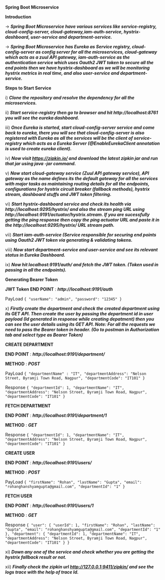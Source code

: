 **Spring Boot Microservice**

**Introduction**

-> **_Spring Boot Microservice have various services like service-registry, cloud-config-server, cloud-gateway,iam-auth-service, hystrix-dashboard, user-service and department-service._**

-> **_Spring Boot Microservice has Eureka as Service registry, cloud-config-server as config server for all the microservices, cloud-gateway which acts as a zuul API gateway, iam-auth-service as the authentication service which uses Oauth2 JWT token to secure all the end points then we have hystrix-dashboard as we will be monitoring hystrix metrics in real time, and also user-service and department-service._**

**Steps to Start Service**

i) **_Clone the repository and resolve the dependency for all the microservices._**

ii) **_Start service-registry then go to browser and hit http://localhost:8761 you will see the eureka dashboard._**

iii) **_Once Eureka is started, start cloud-config-server service and come back to eureka, there you will see that cloud-config-server is also registered with Eureka as all the services will be the client of service-registry which acts as a Eureka Server (@EnableEurekaClient annotation is used to create eureka client)._**

iv) **_Now visit https://zipkin.io/ and download the latest zipkin jar and run that jar using java -jar command._**

v) **_Now start cloud-gateway service (Zuul API gateway service), API gateway as the name defines its the default gateway for all the services with major tasks as maintaining routing details for all the endpoints, configurations for hystrix circuit breaker (fallback methods), hystrix stream, dashboard stuffs and JWT token filtering._**

vi) **_Start hystrix-dashboard service and check its health via http://localhost:9295/hystrix/ and also the stream ping URL using   http://localhost:9191/actuator/hystrix.stream. If you are sucessfully getting the ping response then copy the ping actuator URL and paste it in the http://localhost:9295/hystrix/ URL stream path._**

vii) **_Start iam-auth-service (Service responsible for securing end points using Oauth2 JWT token via generating & validating tokens._**

viii) **_Now start department-service and user-service and see its relevant status in Eureka Dashboard._**

ix) **_Now hit localhost:9191/auth/ and fetch the JWT token. (Token used in passing in all the endpoints)._**

**Generating Bearer Token**

**JWT Token END POINT** : **_http://localhost:9191/auth_**

PayLoad
`{
"userName": "admin",
"password": "12345"
}`

x) **_Firstly create the department and check the created department using its GET API. Then create the user by passing the department id in user payload (Id generated in             response while creating depatment) then you can see the user details using its GET API.
      Note: For all the requests we need to pass the Bearer token in header. (Go to postman in Authorization tab and select type as Bearer Token)_**

**CREATE DEPARTMENT**

**END POINT** : **_http://localhost:9191/department/_**

**METHOD** : **_POST_**

PayLoad
`{
"departmentName" : "IT",
"departmentAddress": "Nelson Street, Byramji Town Road, Nagpur",
"departmentCode": "IT101"
}`

Response
`{
"departmentId": 1,
"departmentName": "IT",
"departmentAddress": "Nelson Street, Byramji Town Road, Nagpur",
"departmentCode": "IT101"
}`

**FETCH DEPARTMENT**

**END POINT** : **_http://localhost:9191/department/1_**

**METHOD** : **_GET_**

Response
`{
"departmentId": 1,
"departmentName": "IT",
"departmentAddress": "Nelson Street, Byramji Town Road, Nagpur",
"departmentCode": "IT101"
}`

**CREATE USER**

**END POINT** : **_http://localhost:9191/users/_**

**METHOD** : **_POST_**

PayLoad
`{
"firstName": "Rohan",
"lastName": "Gupta",
"email": "rohanghanshyamgupta@gmail.com",
"departmentId": "1"
}`

**FETCH USER**

**END POINT** : **_http://localhost:9191/users/1_**

**METHOD** : **_GET_**

Response
`{
"user": {
"userId": 1,
"firstName": "Rohan",
"lastName": "Gupta",
"email": "rohanghanshyamgupta@gmail.com",
"departmentId": "1"
},
"department": {
"departmentId": 1,
"departmentName": "IT",
"departmentAddress": "Nelson Street, Byramji Town Road, Nagpur",
"departmentCode": "IT101"
}
}`

xi) **_Down any one of the service and check whether you are getting the hystrix fallback result or not._**

xii) **_Finally check the zipkin url http://127.0.0.1:9411/zipkin/ and see the logs trace with the help of trace Id._**
